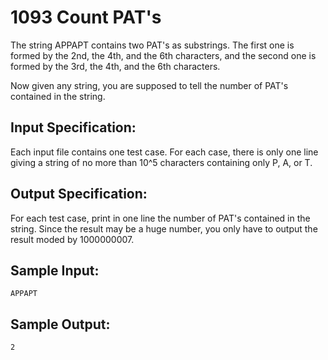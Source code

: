 # 1093 Count PAT's
The string APPAPT contains two PAT's as substrings. The first one is formed by the 2nd, the 4th, and the 6th characters, and the second one is formed by the 3rd, the 4th, and the 6th characters.

Now given any string, you are supposed to tell the number of PAT's contained in the string.

## Input Specification:
Each input file contains one test case. For each case, there is only one line giving a string of no more than 10^5 characters containing only P, A, or T.

## Output Specification:
For each test case, print in one line the number of PAT's contained in the string. Since the result may be a huge number, you only have to output the result moded by 1000000007.

## Sample Input:
    APPAPT

## Sample Output:
    2